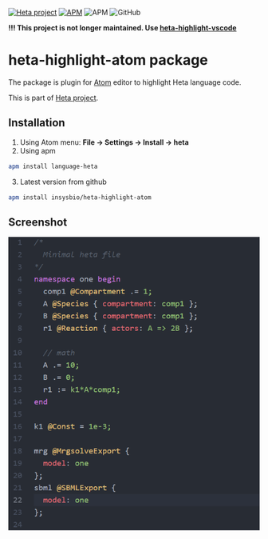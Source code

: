 [![Heta project](https://img.shields.io/badge/%CD%B1-Heta_project-blue)](https://hetalang.github.io/)
[![APM](https://img.shields.io/apm/v/language-heta)](https://atom.io/packages/language-heta)
![APM](https://img.shields.io/apm/dm/language-heta)
![GitHub](https://img.shields.io/github/license/hetalang/heta-highlight-atom)

**!!! This project is not longer maintained. Use [heta-highlight-vscode](https://github.com/hetalang/heta-highlight-vscode)**

# heta-highlight-atom package

The package is plugin for [Atom](https://atom.io/) editor to highlight Heta language code.

This is part of [Heta project](https://hetalang.github.io/).

## Installation
1) Using Atom menu: **File -> Settings -> Install -> heta**
2) Using apm
```bash
apm install language-heta
```
3) Latest version from github
```bash
apm install insysbio/heta-highlight-atom
```

## Screenshot
![Screenshot of the package](./screen0.png)

